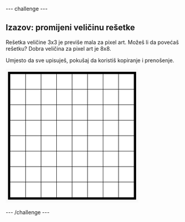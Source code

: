 \--- challenge \---

## Izazov: promijeni veličinu rešetke

Rešetka veličine 3x3 je previše mala za pixel art. Možeš li da povećaš rešetku? Dobra veličina za pixel art je 8x8.

Umjesto da sve upisuješ, pokušaj da koristiš kopiranje i prenošenje.

![screenshot](images/pixel-art-grid-8.png)

\--- /challenge \---